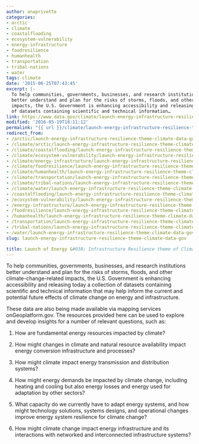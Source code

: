 ```yaml
---
author: anaprivette
categories:
- arctic
- climate
- coastalflooding
- ecosystem-vulnerability
- energy-infrastructure
- foodresilience
- humanhealth
- transportation
- tribal-nations
- water
tags: climate
date: '2015-06-25T07:43:45'
excerpt: |-
  To help communities, governments, businesses, and research institutions
  better understand and plan for the risks of storms, floods, and other climate-change-related
  impacts, the U.S. Government is enhancing accessibility and releasing today a collection
  of datasets containing scientific and technical information…
link: https://www.data.gov/climate/launch-energy-infrastructure-resilience-theme-climate-data-gov/
modified: '2016-05-19T18:11:12'
permalink: "{{ url }}/climate/launch-energy-infrastructure-resilience-theme-climate-data-gov/"
redirect_from:
- /arctic/launch-energy-infrastructure-resilience-theme-climate-data-gov/
- /climate/arctic/launch-energy-infrastructure-resilience-theme-climate-data-gov/
- /climate/coastalflooding/launch-energy-infrastructure-resilience-theme-climate-data-gov/
- /climate/ecosystem-vulnerability/launch-energy-infrastructure-resilience-theme-climate-data-gov/
- /climate/energy-infrastructure/launch-energy-infrastructure-resilience-theme-climate-data-gov/
- /climate/foodresilience/launch-energy-infrastructure-resilience-theme-climate-data-gov/
- /climate/humanhealth/launch-energy-infrastructure-resilience-theme-climate-data-gov/
- /climate/transportation/launch-energy-infrastructure-resilience-theme-climate-data-gov/
- /climate/tribal-nations/launch-energy-infrastructure-resilience-theme-climate-data-gov/
- /climate/water/launch-energy-infrastructure-resilience-theme-climate-data-gov/
- /coastalflooding/launch-energy-infrastructure-resilience-theme-climate-data-gov/
- /ecosystem-vulnerability/launch-energy-infrastructure-resilience-theme-climate-data-gov/
- /energy-infrastructure/launch-energy-infrastructure-resilience-theme-climate-data-gov/
- /foodresilience/launch-energy-infrastructure-resilience-theme-climate-data-gov/
- /humanhealth/launch-energy-infrastructure-resilience-theme-climate-data-gov/
- /transportation/launch-energy-infrastructure-resilience-theme-climate-data-gov/
- /tribal-nations/launch-energy-infrastructure-resilience-theme-climate-data-gov/
- /water/launch-energy-infrastructure-resilience-theme-climate-data-gov/
slug: launch-energy-infrastructure-resilience-theme-climate-data-gov

title: Launch of Energy &#038; Infrastructure Resilience theme of Climate.Data.Gov
---
```


To help communities, governments, businesses, and research institutions better understand and plan for the risks of storms, floods, and other climate-change-related impacts, the U.S. Government is enhancing accessibility and releasing today a collection of datasets containing scientific and technical information that may help inform the current and potential future effects of climate change on energy and infrastructure.

These data are also being made available via mapping services onGeoplatform.gov. The resources provided here can be used to explore and develop insights for a number of relevant questions, such as:

1) How are fundamental energy resources impacted by climate?

2) How might changes in climate and natural resource availability impact energy conversion infrastructure and processes?

3) How might climate impact energy transmission and distribution systems?

4) How might energy demands be impacted by climate change, including heating and cooling but also energy losses and energy used for adaptation by other sectors?

5) What capacity do we currently have to adapt energy systems, and how might technology solutions, systems designs, and operational changes improve energy system resilience for climate change?

6) How might climate change impact energy infrastructure and its interactions with networked and interconnected infrastructure systems?
